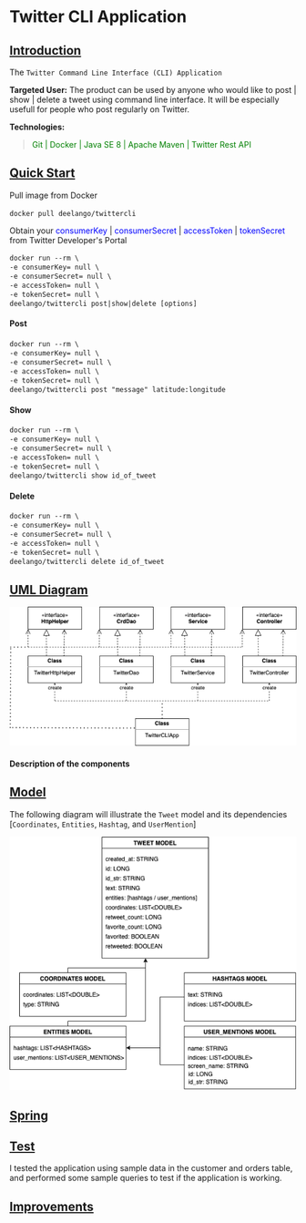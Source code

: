 # Twitter CLI Application

## <ins>Introduction
The `Twitter Command Line Interface (CLI) Application` 

__Targeted User:__ The product can be used by anyone who would like
to post | show | delete a tweet using command line interface. It 
will be especially usefull for people who post regularly on Twitter.

__Technologies:__
> <span style = "color:green"> Git | Docker | Java SE 8 | Apache Maven | Twitter Rest API </span>

## <ins> Quick Start
Pull image from Docker

`docker pull deelango/twittercli`

Obtain your 
   <span style = "color:blue"> consumerKey </span> |
   <span style = "color:blue"> consumerSecret </span> |
   <span style = "color:blue"> accessToken </span> |
   <span style = "color:blue"> tokenSecret </span>
   from Twitter Developer's Portal
```
docker run --rm \
-e consumerKey= null \
-e consumerSecret= null \
-e accessToken= null \
-e tokenSecret= null \
deelango/twittercli post|show|delete [options]
```

#### Post
```
docker run --rm \
-e consumerKey= null \
-e consumerSecret= null \
-e accessToken= null \
-e tokenSecret= null \
deelango/twittercli post "message" latitude:longitude
```
#### Show 
```
docker run --rm \
-e consumerKey= null \
-e consumerSecret= null \
-e accessToken= null \
-e tokenSecret= null \
deelango/twittercli show id_of_tweet
```
#### Delete
```
docker run --rm \
-e consumerKey= null \
-e consumerSecret= null \
-e accessToken= null \
-e tokenSecret= null \
deelango/twittercli delete id_of_tweet
```

## <ins> UML Diagram
![my image](./assets/twittercli.png)

#### Description of the components


## <ins> Model
The following diagram will illustrate the `Tweet` model and its dependencies 
[`Coordinates`, `Entities`, `Hashtag`, and `UserMention`]

![my image](./assets/twitterclimodel.png)

## <ins> Spring

## <ins> Test
I tested the application using sample data in the customer and orders table, and performed some sample
queries to test if the application is working.

## <ins> Improvements
